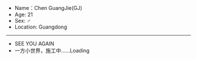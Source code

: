 - Name：Chen GuangJie(GJ)
- Age: 21
- Sex:  ♂
- Location: Guangdong
----
- SEE YOU AGAIN
- 一方小世界，施工中......Loading
